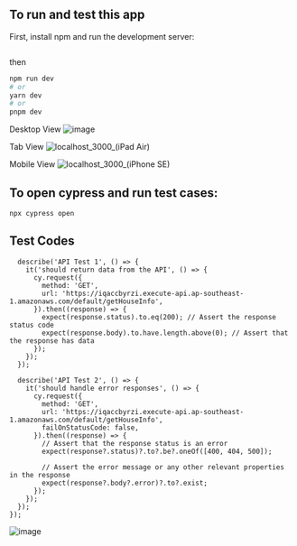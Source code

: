 ## To run and test this app

First, install npm and run the development server:
```npm i || yarn install
```
then
```bash
npm run dev
# or
yarn dev
# or
pnpm dev
```

Desktop View
![image](https://github.com/amanthajayathilake/meta-prop/assets/79798311/53e53e1a-0f5d-452d-97c9-51f7a12818f6)

Tab View
![localhost_3000_(iPad Air)](https://github.com/amanthajayathilake/meta-prop/assets/79798311/ea9edd7a-bbb4-4927-91dc-51cc5554cdf8)

Mobile View
![localhost_3000_(iPhone SE)](https://github.com/amanthajayathilake/meta-prop/assets/79798311/e74ac7e5-fb10-4db8-8c63-1596bc1d345f)

## To open cypress and run test cases:
```npx cypress open```

## Test Codes
```describe('API Tests', () => {
  describe('API Test 1', () => {
    it('should return data from the API', () => {
      cy.request({
        method: 'GET',
        url: 'https://iqaccbyrzi.execute-api.ap-southeast-1.amazonaws.com/default/getHouseInfo',
      }).then((response) => {
        expect(response.status).to.eq(200); // Assert the response status code
        expect(response.body).to.have.length.above(0); // Assert that the response has data
      });
    });
  });

  describe('API Test 2', () => {
    it('should handle error responses', () => {
      cy.request({
        method: 'GET',
        url: 'https://iqaccbyrzi.execute-api.ap-southeast-1.amazonaws.com/default/getHouseInfo',
        failOnStatusCode: false,
      }).then((response) => {
        // Assert that the response status is an error
        expect(response?.status)?.to?.be?.oneOf([400, 404, 500]);

        // Assert the error message or any other relevant properties in the response
        expect(response?.body?.error)?.to?.exist;
      });
    });
  });
});
```

![image](https://github.com/amanthajayathilake/meta-prop/assets/79798311/eec7c117-bc3a-4452-94d2-606f9155271c)



